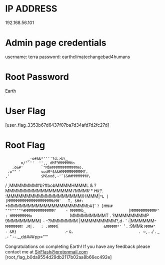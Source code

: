 # IP ADDRESS

192.168.56.101

# Admin page credentials
username: terra
password: earthclimatechangebad4humans

# Root Password
Earth

# User Flag
[user_flag_3353b67d6437f07ba7d34afd7d2fc27d]

# Root Flag

              _-o#&&*''''?d:>b\_
          _o/"`''  '',, dMF9MMMMMHo_
       .o&#'        `"MbHMMMMMMMMMMMHo.
     .o"" '         vodM*$&&HMMMMMMMMMM?.
    ,'              $M&ood,~'`(&##MMMMMMH\
   /               ,MMMMMMM#b?#bobMMMMHMMML
  &              ?MMMMMMMMMMMMMMMMM7MMM$R*Hk
 ?$.            :MMMMMMMMMMMMMMMMMMM/HMMM|`*L
|               |MMMMMMMMMMMMMMMMMMMMbMH'   T,
$H#:            `*MMMMMMMMMMMMMMMMMMMMb#}'  `?
]MMH#             ""*""""*#MMMMMMMMMMMMM'    -
MMMMMb_                   |MMMMMMMMMMMP'     :
HMMMMMMMHo                 `MMMMMMMMMT       .
?MMMMMMMMP                  9MMMMMMMM}       -
-?MMMMMMM                  |MMMMMMMMM?,d-    '
 :|MMMMMM-                 `MMMMMMMT .M|.   :
  .9MMM[                    &MMMMM*' `'    .
   :9MMk                    `MMM#"        -
     &M}                     `          .-
      `&.                             .
        `~,   .                     ./
            . _                  .-
              '`--._,dd###pp=""'

Congratulations on completing Earth!
If you have any feedback please contact me at SirFlash@protonmail.com
[root_flag_b0da9554d29db2117b02aa8b66ec492e]

